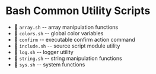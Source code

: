 # Bash Common Utility Scripts

-  `array.sh` -- array manipulation functions
-  `colors.sh` -- global color variables
-  `confirm` -- executable confirm action command
-  `include.sh` -- source script module utility
-  `log.sh` -- logger utility
-  `string.sh` -- string manipulation functions
-  `sys.sh` -- system functions
